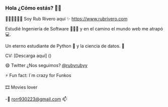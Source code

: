 ### Hola ¿Cómo estás? 👋👋

🦸🏻‍♀️🦸🏻‍♀ Soy Rub Rivero aquí ✨ https://www.rubrivero.com

Estudié Ingeniería de Software 👨🏻‍💻 y en el camino el mundo web me atrapó💻.

Un eterno estudiante de Python 🐍 y la ciencia de datos. 🤖

CV: [Descarga aquí] ()

😄 Twitter ¿Nos seguimos? [@rubyrubyy](https://twitter.com/rubyrubyy)

⚡ Fun fact: I´m crazy for Funkos

🎞️ Movies lover

-:email: rorr930223@gmail.com 📫

<!--
**rubcode/rubcode** is a ✨ _special_ ✨ repository because its `README.md` (this file) appears on your GitHub profile.

Here are some ideas to get you started:

- 🔭 I’m currently working on ...
- 🌱 I’m currently learning ...
- 👯 I’m looking to collaborate on ...
- 🤔 I’m looking for help with ...
- 💬 Ask me about ...
- 📫 How to reach me: ...
- 😄 Pronouns: ...
- ⚡ Fun fact: ...
-->
